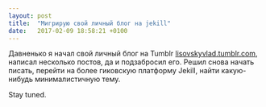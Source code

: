 ```yaml
---
layout: post
title:  "Мигрирую свой личный блог на jekill"
date:   2017-02-09 18:58:21 +0100
---
```


Давненько я начал свой личный блог на Tumblr [lisovskyvlad.tumblr.com](http://lisovskyvlad.tumblr.com),
написал несколько постов, да и подзабросил его.
Решил снова начать писать, перейти на более гиковскую платформу Jekill, найти какую-нибудь
минималистичную тему.

Stay tuned.

